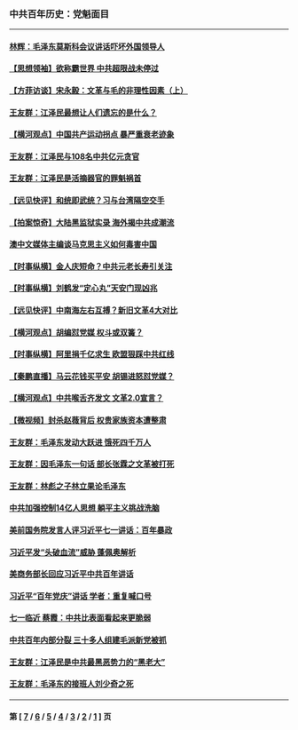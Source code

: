 ### 中共百年历史：党魁面目
---
#### [林辉：毛泽东莫斯科会议讲话吓坏外国领导人](../../pages/nf1176107/n13917931.md?07240430) 
#### [【思想领袖】欲称霸世界 中共超限战未停过](../../pages/nf1176107/n13745142.md?07240430) 
#### [【方菲访谈】宋永毅：文革与毛的非理性因素（上）](../../pages/nf1176107/n13469956.md?07240430) 
#### [王友群：江泽民最想让人们遗忘的是什么？](../../pages/nf1176107/n13408949.md?07240430) 
#### [【横河观点】中国共产运动拐点 暴严重衰老迹象](../../pages/nf1176107/n13388333.md?07240430) 
#### [王友群：江泽民与108名中共亿元贪官](../../pages/nf1176107/n13352358.md?07240430) 
#### [王友群：江泽民是活摘器官的罪魁祸首](../../pages/nf1176107/n13336903.md?07240430) 
#### [【远见快评】和统即武统？习与台湾隔空交手](../../pages/nf1176107/n13297739.md?07240430) 
#### [【拍案惊奇】大陆黑监狱实录 海外揭中共成潮流](../../pages/nf1176107/n13288853.md?07240430) 
#### [澳中文媒体主编谈马克思主义如何毒害中国](../../pages/nf1176107/n13257387.md?07240430) 
#### [【时事纵横】金人庆短命？中共元老长寿引关注](../../pages/nf1176107/n13217934.md?07240430) 
#### [【时事纵横】刘鹤发“定心丸”天安门现凶兆](../../pages/nf1176107/n13215416.md?07240430) 
#### [【远见快评】中南海左右互搏？新旧文革4大对比](../../pages/nf1176107/n13214745.md?07240430) 
#### [【横河观点】胡编怼党媒 权斗或双簧？](../../pages/nf1176107/n13210864.md?07240430) 
#### [【时事纵横】阿里捐千亿求生 欧盟狠踩中共红线](../../pages/nf1176107/n13206431.md?07240430) 
#### [【秦鹏直播】马云花钱买平安 胡锡进怒怼党媒？](../../pages/nf1176107/n13206392.md?07240430) 
#### [【横河观点】中共喉舌齐发文 文革2.0宣言？](../../pages/nf1176107/n13201248.md?07240430) 
#### [【微视频】封杀赵薇背后 权贵家族资本遭整肃](../../pages/nf1176107/n13197798.md?07240430) 
#### [王友群：毛泽东发动大跃进 饿死四千万人](../../pages/nf1176107/n13177158.md?07240430) 
#### [王友群：因毛泽东一句话 部长张霖之文革被打死](../../pages/nf1176107/n13161711.md?07240430) 
#### [王友群：林彪之子林立果论毛泽东](../../pages/nf1176107/n13128622.md?07240430) 
#### [中共加强控制14亿人思想 躺平主义挑战洗脑](../../pages/nf1176107/n13094299.md?07240430) 
#### [美前国务院发言人评习近平七一讲话：百年暴政](../../pages/nf1176107/n13066986.md?07240430) 
#### [习近平发“头破血流”威胁 蓬佩奥解析](../../pages/nf1176107/n13063604.md?07240430) 
#### [美商务部长回应习近平中共百年讲话](../../pages/nf1176107/n13062903.md?07240430) 
#### [习近平“百年党庆”讲话 学者：重复喊口号](../../pages/nf1176107/n13061411.md?07240430) 
#### [七一临近 蔡霞：中共比表面看起来更脆弱](../../pages/nf1176107/n13056418.md?07240430) 
#### [中共百年内部分裂 三十多人组建毛派新党被抓](../../pages/nf1176107/n13044023.md?07240430) 
#### [王友群：江泽民是中共最黑恶势力的“黑老大”](../../pages/nf1176107/n13022180.md?07240430) 
#### [王友群：毛泽东的接班人刘少奇之死](../../pages/nf1176107/n12991772.md?07240430) 

---
#### 第 [ [7](./7.md?07240430) / [6](./6.md?07240430) / [5](./5.md?07240430) / [4](./4.md?07240430) / [3](./3.md?07240430) / [2](./2.md?07240430) / [1](./1.md?07240430) ] 页
